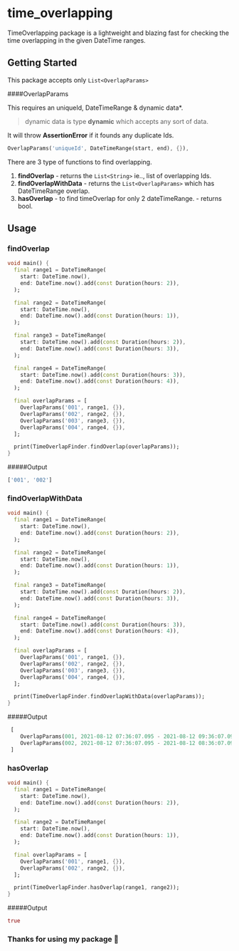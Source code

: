 # time_overlapping

TimeOverlapping package is a lightweight and blazing fast for checking the time overlapping in the given DateTime ranges.


## Getting Started

This package accepts only `List<OverlapParams>` 

####OverlapParams

This requires an uniqueId, DateTimeRange & dynamic data*.
> dynamic data is type **dynamic** which accepts any sort of data.

It will throw **AssertionError** if it founds any duplicate Ids.
```dart
OverlapParams('uniqueId', DateTimeRange(start, end), {}),
```

There are 3 type of functions to find overlapping.
1. **findOverlap**  - returns the `List<String>` ie.., list of overlapping Ids.
2. **findOverlapWithData** - returns the `List<OverlapParams>` which has DateTimeRange overlap.
3. **hasOverlap** - to find timeOverlap for only 2 dateTimeRange. - returns bool.

## Usage
### findOverlap

```dart
void main() {
  final range1 = DateTimeRange(
    start: DateTime.now(),
    end: DateTime.now().add(const Duration(hours: 2)),
  );

  final range2 = DateTimeRange(
    start: DateTime.now(),
    end: DateTime.now().add(const Duration(hours: 1)),
  );

  final range3 = DateTimeRange(
    start: DateTime.now().add(const Duration(hours: 2)),
    end: DateTime.now().add(const Duration(hours: 3)),
  );

  final range4 = DateTimeRange(
    start: DateTime.now().add(const Duration(hours: 3)),
    end: DateTime.now().add(const Duration(hours: 4)),
  );

  final overlapParams = [
    OverlapParams('001', range1, {}),
    OverlapParams('002', range2, {}),
    OverlapParams('003', range3, {}),
    OverlapParams('004', range4, {}),
  ];

  print(TimeOverlapFinder.findOverlap(overlapParams));
}
```
#####Output
```dart
['001', '002']
```

### findOverlapWithData

```dart
void main() {
  final range1 = DateTimeRange(
    start: DateTime.now(),
    end: DateTime.now().add(const Duration(hours: 2)),
  );

  final range2 = DateTimeRange(
    start: DateTime.now(),
    end: DateTime.now().add(const Duration(hours: 1)),
  );

  final range3 = DateTimeRange(
    start: DateTime.now().add(const Duration(hours: 2)),
    end: DateTime.now().add(const Duration(hours: 3)),
  );

  final range4 = DateTimeRange(
    start: DateTime.now().add(const Duration(hours: 3)),
    end: DateTime.now().add(const Duration(hours: 4)),
  );

  final overlapParams = [
    OverlapParams('001', range1, {}),
    OverlapParams('002', range2, {}),
    OverlapParams('003', range3, {}),
    OverlapParams('004', range4, {}),
  ];

  print(TimeOverlapFinder.findOverlapWithData(overlapParams));
}
```
#####Output
```dart
 [
    OverlapParams(001, 2021-08-12 07:36:07.095 - 2021-08-12 09:36:07.095, {}),
    OverlapParams(002, 2021-08-12 07:36:07.095 - 2021-08-12 08:36:07.095, {})
 ]
```

### hasOverlap

```dart
void main() {
  final range1 = DateTimeRange(
    start: DateTime.now(),
    end: DateTime.now().add(const Duration(hours: 2)),
  );

  final range2 = DateTimeRange(
    start: DateTime.now(),
    end: DateTime.now().add(const Duration(hours: 1)),
  );

  final overlapParams = [
    OverlapParams('001', range1, {}),
    OverlapParams('002', range2, {}),
  ];

  print(TimeOverlapFinder.hasOverlap(range1, range2));
}
```

#####Output
```dart
true
```

### Thanks for using my package 🙏
